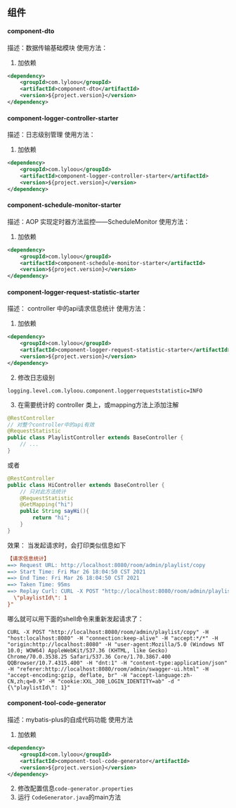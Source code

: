 ## 组件

#### component-dto

描述：数据传输基础模块
使用方法：
1. 加依赖
```xml
<dependency>
    <groupId>com.lyloou</groupId>
    <artifactId>component-dto</artifactId>
    <version>${project.version}</version>
</dependency>
```
#### component-logger-controller-starter

描述：日志级别管理
使用方法：
1. 加依赖
```xml
<dependency>
    <groupId>com.lyloou</groupId>
    <artifactId>component-logger-controller-starter</artifactId>
    <version>${project.version}</version>
</dependency>
```
#### component-schedule-monitor-starter

描述：AOP 实现定时器方法监控——ScheduleMonitor
使用方法：
1. 加依赖
```xml
<dependency>
    <groupId>com.lyloou</groupId>
    <artifactId>component-schedule-monitor-starter</artifactId>
    <version>${project.version}</version>
</dependency>
```
#### component-logger-request-statistic-starter

描述： controller 中的api请求信息统计
使用方法：
1. 加依赖
```xml
<dependency>
    <groupId>com.lyloou</groupId>
    <artifactId>component-logger-request-statistic-starter</artifactId>
    <version>${project.version}</version>
</dependency>
```

2. 修改日志级别
```properties
logging.level.com.lyloou.component.loggerrequeststatistic=INFO
```
3. 在需要统计的 controller 类上，或mapping方法上添加注解
```java
@RestController
// 对整个controller中的api有效
@RequestStatistic
public class PlaylistController extends BaseController {
    // ...
}
```

或者

```java
@RestController
public class HiController extends BaseController {
    // 只对此方法统计
    @RequestStatistic
    @GetMapping("hi")
    public String sayHi(){
        return "hi";
    }
}
```

效果：
当发起请求时，会打印类似信息如下
```ini
【请求信息统计】
==> Request URL: http://localhost:8080/room/admin/playlist/copy
==> Start Time: Fri Mar 26 18:04:50 CST 2021
==> End Time: Fri Mar 26 18:04:50 CST 2021
==> Taken Time: 95ms
==> Replay Curl: CURL -X POST "http://localhost:8080/room/admin/playlist/copy" -H "host:localhost:8080" -H "connection:keep-alive" -H "accept:*/*" -H "origin:http://localhost:8080" -H "user-agent:Mozilla/5.0 (Windows NT 10.0; WOW64) AppleWebKit/537.36 (KHTML, like Gecko) Chrome/70.0.3538.25 Safari/537.36 Core/1.70.3867.400 QQBrowser/10.7.4315.400" -H "dnt:1" -H "content-type:application/json" -H "referer:http://localhost:8080/room/admin/swagger-ui.html" -H "accept-encoding:gzip, deflate, br" -H "accept-language:zh-CN,zh;q=0.9" -H "cookie:XXL_JOB_LOGIN_IDENTITY=ab" -d "{
  \"playlistId\": 1
}"
```     

哪么就可以用下面的shell命令来重新发起请求了：
```shell script
CURL -X POST "http://localhost:8080/room/admin/playlist/copy" -H "host:localhost:8080" -H "connection:keep-alive" -H "accept:*/*" -H "origin:http://localhost:8080" -H "user-agent:Mozilla/5.0 (Windows NT 10.0; WOW64) AppleWebKit/537.36 (KHTML, like Gecko) Chrome/70.0.3538.25 Safari/537.36 Core/1.70.3867.400 QQBrowser/10.7.4315.400" -H "dnt:1" -H "content-type:application/json" -H "referer:http://localhost:8080/room/admin/swagger-ui.html" -H "accept-encoding:gzip, deflate, br" -H "accept-language:zh-CN,zh;q=0.9" -H "cookie:XXL_JOB_LOGIN_IDENTITY=ab" -d "{\"playlistId\": 1}"
```

#### component-tool-code-generator
描述：mybatis-plus的自成代码功能
使用方法
1. 加依赖
```xml
<dependency>
    <groupId>com.lyloou</groupId>
    <artifactId>component-tool-code-generator</artifactId>
    <version>${project.version}</version>
</dependency>
```
2. 修改配置信息`code-generator.properties`
3. 运行 `CodeGenerator.java`的main方法